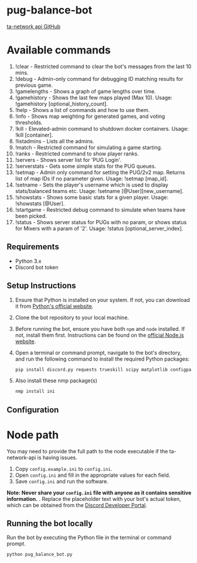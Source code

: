 # pug-balance-bot

[ta-network api GitHub](https://github.com/wilderzone/ta-network-api)

# Available commands
1. !clear  -  Restricted command to clear the bot's messages from the last 10 mins.
2. !debug  -  Admin-only command for debugging ID matching results for previous game.
3. !gamelengths  -  Shows a graph of game lengths over time.
4. !gamehistory  -  Shows the last few maps played (Max 10). Usage: !gamehistory [optional_history_count].
5. !help - Shows a list of commands and how to use them.
6. !info  -  Shows map weighting for generated games, and voting thresholds.
7. !kill  -  Elevated-admin command to shutdown docker containers. Usage: !kill [container].
8. !listadmins  -  Lists all the admins.
9. !match - Restricted command for simulating a game starting.
10. !ranks  -  Restricted command to show player ranks.
11. !servers  -  Shows server list for 'PUG Login'.
12. !serverstats  -  Gets some simple stats for the PUG queues.
13. !setmap - Admin only command for setting the PUG/2v2 map. Returns list of map IDs if no parameter given. Usage: !setmap [map_id].
14. !setname  -  Sets the player's username which is used to display stats/balanced teams etc. Usage: !setname [@User][new_username].
15. !showstats - Shows some basic stats for a given player. Usage: !showstats [@User].
16. !startgame  -  Restricted debug command to simulate when teams have been picked.
17. !status - Shows server status for PUGs with no param, or shows status for Mixers with a param of '2'. Usage: !status [optional_server_index].


## Requirements

- Python 3.x
- Discord bot token

## Setup Instructions

1. Ensure that Python is installed on your system. If not, you can download it from [Python's official website](https://www.python.org/downloads/).
   
2. Clone the bot repository to your local machine.

3. Before running the bot, ensure you have both `npm` and `node` installed. If not, install them first. Instructions can be found on the [official Node.js website](https://nodejs.org/).

4. Open a terminal or command prompt, navigate to the bot's directory, and run the following command to install the required Python packages:

   ```sh
   pip install discord.py requests trueskill scipy matplotlib configparser asyncio asyncssh pytz pandas

5. Also install these nmp package(s)
   ```sh
   nmp install ini

## Configuration

# Node path
You may need to provide the full path to the node executable if the ta-network-api is having issues.

1. Copy `config.example.ini` to `config.ini`.
2. Open `config.ini` and fill in the appropriate values for each field.
3. Save `config.ini` and run the software.

**Note: Never share your `config.ini` file with anyone as it contains sensitive information.**
. Replace the placeholder text with your bot's actual token, which can be obtained from the [Discord Developer Portal](https://discord.com/developers/applications).

## Running the bot locally
Run the bot by executing the Python file in the terminal or command prompt.
   
   ```sh
   python pug_balance_bot.py
